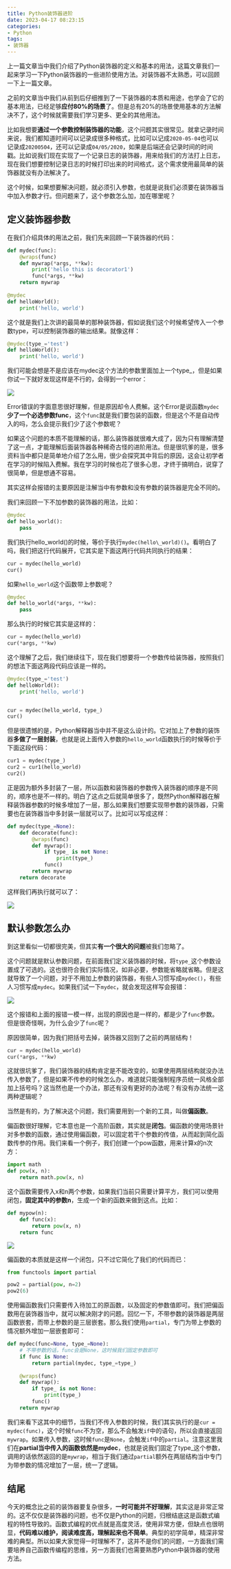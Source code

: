 ```yaml
---
title: Python装饰器进阶
date: 2023-04-17 08:23:15
categories: 
- Python
tags:
- 装饰器
---
```


上一篇文章当中我们介绍了Python装饰器的定义和基本的用法，这篇文章我们一起来学习一下Python装饰器的一些进阶使用方法。对装饰器不太熟悉，可以回顾一下上一篇文章。

之前的文章当中我们从前到后仔细推到了一下装饰器的本质和用途，也学会了它的基本用法，已经足够**应付80%的场景**了。但是总有20%的场景使用基本的方法解决不了，这个时候就需要我们学习更多、更全的其他用法。

比如我想要**通过一个参数控制装饰器的功能**，这个问题其实很常见。就拿记录时间来说，我们都知道时间可以记录成很多种格式，比如可以记成`2020-05-04`也可以记录成`20200504`，还可以记录成`04/05/2020`，如果是后端还会记录时间的时间戳。比如说我们现在实现了一个记录日志的装饰器，用来给我们的方法打上日志，现在我们想要控制记录日志的时候打印出来的时间格式，这个需求使用最简单的装饰器就没有办法解决了。

这个时候，如果想要解决问题，就必须引入参数，也就是说我们必须要在装饰器当中加入参数才行。但问题来了，这个参数怎么加，加在哪里呢？

## 定义装饰器参数

在我们介绍具体的用法之前，我们先来回顾一下装饰器的代码：

```python
def mydec(func):
    @wraps(func)
    def mywrap(*args, **kw):
        print('hello this is decorator1')
        func(*args, **kw)
    return mywrap
    
@mydec
def helloWorld():
    print('hello, world')
```

这个就是我们上次讲的最简单的那种装饰器，假如说我们这个时候希望传入一个参数type，可以控制装饰器的输出结果。就像这样：

```python
@mydec(type_='test')
def helloWorld():
    print('hello, world')
```

我们可能会想是不是应该在mydec这个方法的参数里面加上一个type_，但是如果你试一下就好发现这样是不行的，会得到一个error：

![](https://moutsea-blog.oss-cn-hangzhou.aliyuncs.com/007S8ZIlgy1gegpjq8jryj313808gdhf.jpg)

Error错误的字面意思很好理解，但是原因却令人费解。这个Error是说函数`mydec`**少了一个必选参数func**，这个`func`就是我们要包装的函数，但是这个不是自动传入的吗，怎么会提示我们少了这个参数呢？

如果这个问题的本质不能理解的话，那么装饰器就很难大成了，因为只有理解清楚了这一点，才能理解后面装饰器各种稀奇古怪的进阶用法。但是很坑爹的是，很多资料当中都只是简单地介绍了怎么用，很少会探究其中背后的原因，这会让初学者在学习的时候陷入费解。我在学习的时候也花了很多心思，才终于搞明白，说穿了很简单，但是想通不容易。

其实这样会报错的主要原因是注解当中有参数和没有参数的装饰器是完全不同的。

我们来回顾一下不加参数的装饰器的用法，比如：

```python
@mydec
def hello_world():
    pass
```

我们执行hello\_world()的时候，等价于执行`mydec(hello\_world)()`。看明白了吗，我们把这行代码展开，它其实是下面这两行代码共同执行的结果：

```python
cur = mydec(hello_world)
cur()
```

如果`hello_world`这个函数带上参数呢？

```python
@mydec
def hello_world(*args, **kw):
    pass
```

那么执行的时候它其实是这样的：

```python
cur = mydec(hello_world)
cur(*args, **kw)
```

这个理解了之后，我们继续往下，现在我们想要将一个参数传给装饰器，按照我们的想法下面这两段代码应该是一样的。

```python
@mydec(type_='test')
def helloWorld():
    print('hello, world')


cur = mydec(hello_world, type_)
cur()
```

但是很遗憾的是，Python解释器当中并不是这么设计的。它对加上了参数的装饰器**多做了一层封装**，也就是说上面传入参数的`hello_world`函数执行的时候等价于下面这段代码：

```python
cur1 = mydec(type_)
cur2 = cur1(hello_world)
cur2()
```

正是因为额外多封装了一层，所以函数和装饰器的参数传入装饰器的顺序是不同的，顺序也是不一样的。明白了这点之后就简单很多了，既然Python解释器在解释装饰器参数的时候多增加了一层，那么如果我们想要实现带参数的装饰器，只需要也在装饰器当中多封装一层就可以了。比如可以写成这样：

```python
def mydec(type_=None):
    def decorate(func):
        @wraps(func)
        def mywrap():
            if type_ is not None:
                print(type_)
            func()
        return mywrap
    return decorate
```

这样我们再执行就可以了：

![](https://moutsea-blog.oss-cn-hangzhou.aliyuncs.com/007S8ZIlgy1gegplhtdsej30uo07sjrz.jpg)

## 默认参数怎么办

到这里看似一切都很完美，但其实**有一个很大的问题**被我们忽略了。

这个问题就是默认参数问题，在前面我们定义装饰器的时候，将`type_`这个参数设置成了可选的。这也很符合我们实际情况，如非必要，参数能省略就省略。但是这就导致了一个问题，对于不用加上参数的装饰器，有些人习惯写成`mydec()`，有些人习惯写成`mydec`。如果我们试一下`mydec`，就会发现这样写会报错：

![](https://moutsea-blog.oss-cn-hangzhou.aliyuncs.com/007S8ZIlgy1gegplrsfozj313206qq47.jpg)

这个报错和上面的报错一模一样，出现的原因也是一样的，都是少了`func`参数。但是很奇怪啊，为什么会少了`func`呢？

原因很简单，因为我们把括号去掉，装饰器又回到了之前的两层结构！

```python
cur = mydec(hello_world)
cur(*args, **kw)
```

这就很坑爹了，我们装饰器的结构肯定是不能改变的，如果使用两层结构就没办法传入参数了，但是如果不传参的时候怎么办，难道就只能强制程序员统一风格全部加上括号吗？这当然也是一个办法，那还有没有更好的办法呢？有没有办法统一这两种逻辑呢？

当然是有的，为了解决这个问题，我们需要用到一个新的工具，叫做**偏函数**。

偏函数很好理解，它本意也是一个高阶函数，其实就是**闭包**。偏函数的使用场景针对多参数的函数，通过使用偏函数，可以固定若干个参数的传值，从而起到简化函数传参的作用。我们来看一个例子，我们创建一个pow函数，用来计算x的n次方：

```python
import math
def pow(x, n):
    return math.pow(x, n)
```

这个函数需要传入x和n两个参数，如果我们当前只需要计算平方，我们可以使用闭包，**固定其中的参数n**，生成一个新的函数来做到这点。比如：

```python
def mypow(n):
    def func(x):
        return pow(x, n) 
    return func
```

![](https://moutsea-blog.oss-cn-hangzhou.aliyuncs.com/007S8ZIlgy1gegpqwiym0j30os04caa9.jpg)

偏函数的本质就是这样一个闭包，只不过它简化了我们的代码而已：

```python
from functools import partial

pow2 = partial(pow, n=2)
pow2(6)
```

使用偏函数我们只需要传入待加工的原函数，以及固定的参数值即可。我们把偏函数用在装饰器当中，就可以解决刚才的问题。回忆一下，不带参数的装饰器是两层函数嵌套，而带上参数的是三层嵌套。那么我们使用`partial`，专门为带上参数的情况额外增加一层嵌套即可：

```python
def mydec(func=None, type_=None):
    # 不带参数的话，func会是None，这时候我们固定参数即可
    if func is None:
        return partial(mydec, type_=type_)
    
    @wraps(func)
    def mywrap():
        if type_ is not None:
            print(type_)
        func()
    return mywrap
```

我们来看下这其中的细节，当我们不传入参数的时候，我们其实执行的是`cur = mydec(func)`，这个时候`func`不为空，那么不会触发`if`中的语句，所以会直接返回`mywrap`。如果传入参数，这时候`func`是`None`，会触发`if`中的`partial`。注意这里我们在**partial当中传入的函数依然是mydec**，也就是说我们固定了type_这个参数，调用的话依然返回的是`mywrap`，相当于我们通过`partial`额外在两层结构当中专门为带参数的情况增加了一层，统一了逻辑。

## 结尾

今天的概念比之前的装饰器要复杂很多，**一时可能并不好理解**，其实这是非常正常的。这不仅仅是装饰器的问题，也不仅是Python的问题，归根结底这是函数式编程的特性导致的。函数式编程的优点就是高度灵活，使用非常方便，但缺点也很明显，**代码难以维护，阅读难度高，理解起来也不简单**。典型的初学简单，精深非常难的典型。所以如果大家觉得一时理解不了，这并不是你们的问题，一方面我们需要培养自己函数传编程的思维，另一方面我们也需要熟悉Python中装饰器的使用方法。



